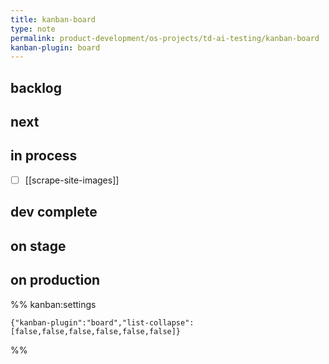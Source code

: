 ```yaml
---
title: kanban-board
type: note
permalink: product-development/os-projects/td-ai-testing/kanban-board
kanban-plugin: board
---
```


## backlog



## next



## in process

- [ ] [[scrape-site-images]]


## dev complete



## on stage



## on production





%% kanban:settings
```
{"kanban-plugin":"board","list-collapse":[false,false,false,false,false,false]}
```
%%